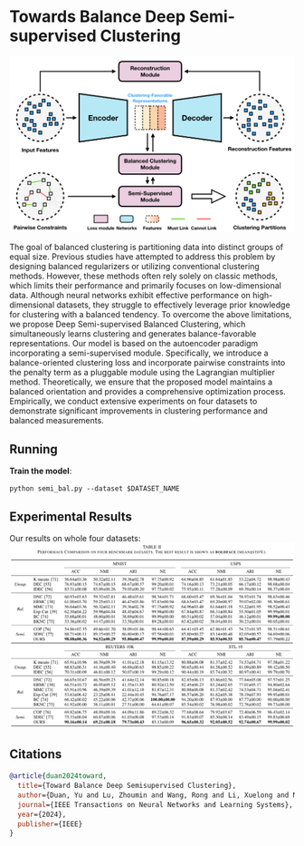 # Towards Balance Deep Semi-supervised Clustering

![workflow](assets/workflow.png)

The goal of balanced clustering is partitioning data into distinct groups of equal size. Previous studies have attempted to address this problem by designing balanced regularizers or utilizing conventional clustering methods. However, these methods often rely solely on classic methods, which limits their performance and primarily focuses on low-dimensional data. Although neural networks exhibit effective performance on high-dimensional datasets, they struggle to effectively leverage prior knowledge for clustering with a balanced tendency. To overcome the above limitations, we propose Deep Semi-supervised Balanced Clustering, which simultaneously learns clustering and generates balance-favorable representations. Our model is based on the autoencoder paradigm incorporating a semi-supervised module. Specifically, we introduce a balance-oriented clustering loss and incorporate pairwise constraints into the penalty term as a pluggable module using the Lagrangian multiplier method. Theoretically, we ensure that the proposed model maintains a balanced orientation and provides a comprehensive optimization process. Empirically, we conduct extensive experiments on four datasets to demonstrate significant improvements in clustering performance and balanced measurements.

## Running

**Train the model**:

```
python semi_bal.py --dataset $DATASET_NAME
```

## Experimental Results
Our results on  whole four datasets:
![dataset](assets/results.png)

## Citations

```bibtex
@article{duan2024toward,
  title={Toward Balance Deep Semisupervised Clustering},
  author={Duan, Yu and Lu, Zhoumin and Wang, Rong and Li, Xuelong and Nie, Feiping},
  journal={IEEE Transactions on Neural Networks and Learning Systems},
  year={2024},
  publisher={IEEE}
}
```